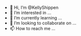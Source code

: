 - 👋 Hi, I’m @KellyShippen
- 👀 I’m interested in ...
- 🌱 I’m currently learning ...
- 💞️ I’m looking to collaborate on ...
- 📫 How to reach me ...

<!---
KellyShippen/KellyShippen is a ✨ special ✨ repository because its `README.md` (this file) appears on your GitHub profile.
You can click the Preview link to take a look at your changes.
--->

